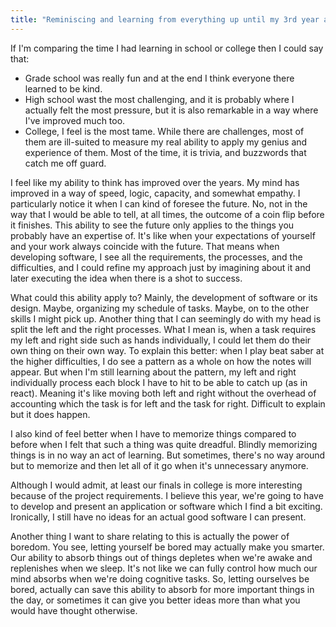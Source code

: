```yaml
---
title: "Reminiscing and learning from everything up until my 3rd year as a college student"
---
```

If I'm comparing the time I had learning in school or college then I could say that:
- Grade school was really fun and at the end I think everyone there learned to be kind.
- High school wast the most challenging, and it is probably where I actually felt the most pressure, but it is also remarkable in a way where I've improved much too.
- College, I feel is the most tame. While there are challenges, most of them are ill-suited to measure my real ability to apply my genius and experience of them. Most of the time, it is trivia, and buzzwords that catch me off guard. 

I feel like my ability to think has improved over the years. My mind has improved in a way of speed, logic, capacity, and somewhat empathy. I particularly notice it when I can kind of foresee the future. No, not in the way that I would be able to tell, at all times, the outcome of a coin flip before it finishes. This ability to see the future only applies to the things you probably have an expertise of. It's like when your expectations of yourself and your work always coincide with the future. That means when developing software, I see all the requirements, the processes, and the difficulties, and I could refine my approach just by imagining about it and later executing the idea when there is a shot to success.

What could this ability apply to? Mainly, the development of software or its design. Maybe, organizing my schedule of tasks. Maybe, on to the other skills I might pick up. Another thing that I can seemingly do with my head is split the left and the right processes. What I mean is, when a task requires my left and right side such as hands individually, I could let them do their own thing on their own way. To explain this better: when I play beat saber at the higher difficulties, I do see a pattern as a whole on how the notes will appear. But when I'm still learning about the pattern, my left and right individually process each block I have to hit to be able to catch up (as in react). Meaning it's like moving both left and right without the overhead of accounting which the task is for left and the task for right. Difficult to explain but it does happen.

I also kind of feel better when I have to memorize things compared to before when I felt that such a thing was quite dreadful. Blindly memorizing things is in no way an act of learning. But sometimes, there's no way around but to memorize and then let all of it go when it's unnecessary anymore. 

Although I would admit, at least our finals in college is more interesting because of the project requirements. I believe this year, we're going to have to develop and present an application or software which I find a bit exciting. Ironically, I still have no ideas for an actual good software I can present.

Another thing I want to share relating to this is actually the power of boredom. You see, letting yourself be bored may actually make you smarter. Our ability to absorb things out of things depletes when we're awake and replenishes when we sleep. It's not like we can fully control how much our mind absorbs when we're doing cognitive tasks. So, letting ourselves be bored, actually can save this ability to absorb for more important things in the day, or sometimes it can give you better ideas more than what you would have thought otherwise.
